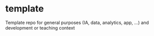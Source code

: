 # template
Template repo for general purposes (IA, data, analytics, app, ...) and development or teaching context
